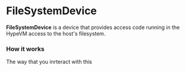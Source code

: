 FileSystemDevice
================

**FileSystemDevice** is a device that provides access code running in the HypeVM access to the host's filesystem.

### How it works

The way that you inrteract with this